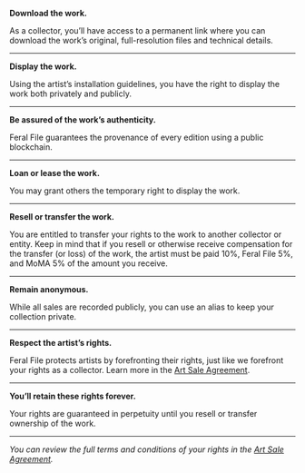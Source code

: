 **Download the work.**

As a collector, you’ll have access to a permanent link where you can download the work’s original, full-resolution files and technical details.

---
**Display the work.**

Using the artist’s installation guidelines, you have the right to display the work both privately and publicly.

---
**Be assured of the work’s authenticity.**

Feral File guarantees the provenance of every edition using a public blockchain.

---
**Loan or lease the work.**

You may grant others the temporary right to display the work.

---
**Resell or transfer the work.**

You are entitled to transfer your rights to the work to another collector or entity. Keep in mind that if you resell or otherwise receive compensation for the transfer (or loss) of the work, the artist must be paid 10%, Feral File 5%, and MoMA 5% of the amount you receive.

---
**Remain anonymous.**

While all sales are recorded publicly, you can use an alias to keep your collection private.

---
**Respect the artist’s rights.**

Feral File protects artists by forefronting their rights, just like we forefront your rights as a collector. Learn more in the [Art Sale Agreement](https://feralfile.com/docs/art-sale-agreement).

---
**You’ll retain these rights forever.**

Your rights are guaranteed in perpetuity until you resell or transfer ownership of the work.

---


*You can review the full terms and conditions of your rights in the [Art Sale Agreement](https://feralfile.com/docs/art-sale-agreement).*
